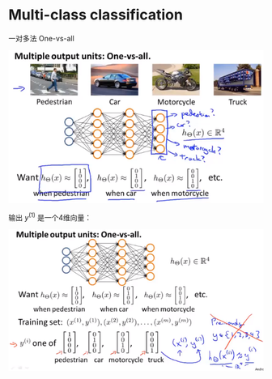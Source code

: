 # Multi-class classification 

一对多法 One-vs-all

![image-20210502100452301](..\image\image-20210502100452301.png)



输出 $y^{(1)}$ 是一个4维向量：

![image-20210502100808619](..\image\image-20210502100808619.png)